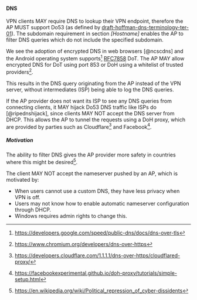 #### DNS

VPN clients
MAY
require DNS to lookup their VPN endpoint,
therefore the AP
MUST
support Do53
(as defined by [draft-hoffman-dns-terminology-ter-01](https://tools.ietf.org/html/draft-hoffman-dns-terminology-ter-01)).
The subdomain requirement in section *[Hostname]*
enables the AP to filter DNS queries which do not include the specified subdomain.

We see the adoption of encrypted DNS in web browsers [@ncscdns]
and the Android operating system supports[^dotandroid]
[RFC7858](https://tools.ietf.org/html/rfc7858)
DoT.
The AP
MAY
allow encrypted DNS for DoT using port 853
or DoH using a whitelist of trusted providers[^dohproviders].
<!--
https://www.thesslstore.com/blog/dns-over-tls-vs-dns-over-https/
-->
This results in the DNS query originating from the AP
instead of the VPN server,
without intermediates (ISP)
being able to log the DNS queries.

[^dohproviders]: https://www.chromium.org/developers/dns-over-https
[^dotandroid]: https://developers.google.com/speed/public-dns/docs/dns-over-tls


<!--
However, one may propose to run a DNS resolver on the AP,
which works like a proxy,
connecting to encrypted DNS service.
This requires the AP to push this local DNS resolver
in the DHCP.

This setup is not explored in this research since it has two downsides;
1) the DNS query originates from the AP instead of the VPN server,
which is debatable,
2) the client needs to accept the DNS provided in the DHCP
(which may require admin rights on the local device).
-->

If the AP provider does not want its ISP to see any DNS queries
from connecting clients,
it
MAY
hijack Do53 DNS traffic like ISPs do
[@ripednshijack],
since clients
MAY NOT
accept the DNS server from DHCP.
This allows the AP to tunnel the requests using a DoH proxy,
which are provided by parties such as
Cloudflare[^cloudflared]
and
Facebook[^facebookdoh].
<!--
https://github.com/commonshost/dohnut
https://github.com/jedisct1/rust-doh
-->

[^cloudflared]: https://developers.cloudflare.com/1.1.1.1/dns-over-https/cloudflared-proxy/
[^facebookdoh]: https://facebookexperimental.github.io/doh-proxy/tutorials/simple-setup.html



<!--
example firewall rules DNS by Cisco:
https://support.opendns.com/hc/en-us/articles/227988027-How-to-prevent-users-from-circumventing-OpenDNS-using-firewall-rules

Service providers hijack DNS traffic
[@ripednshijack]
and some use outdated software,
unable to handle DNSSEC requests
[@liu2018answering].
-->


##### Motivation

The ability to filter DNS gives the AP provider more safety
in countries where this might be desired[^cyberdiss].

[^cyberdiss]: https://en.wikipedia.org/wiki/Political_repression_of_cyber-dissidents
<!--
> what can befall regular people who get labeled dissidents based on their internet usage
-->

The client
MAY NOT
accept the nameserver pushed by an AP,
which is motivated by:

- When users cannot use a custom DNS, they have less privacy when VPN is off.
- Users may not know how to enable automatic nameserver configuration through DHCP.
- Windows requires admin rights to change this. <!-- verified on win10 -->


